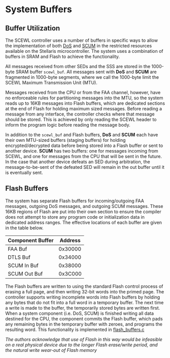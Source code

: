 # System Buffers

## Buffer Utilization

The SCEWL controller uses a number of buffers in specific ways to allow the
implementation of both [DoS](dtls.md) and [SCUM](docs/scum.md) in the restricted
resources available on the Stellaris microcontroller. The system uses a
combination of buffers in SRAM and Flash to achieve the functionality.

All messages received from other SEDs and the SSS are stored in the 1000-byte
SRAM buffer `scewl_buf`. All messages sent with **DoS** and **SCUM** are
fragmented in 1000-byte segments, where we call the 1000-byte limit the SCEWL
Maximum Transmission Unit (MTU).

Messages received from the CPU or from the FAA channel, however, have no
enforceable rules for partitioning messages into the MTU, so the system reads
up to 16KB messages into Flash buffers, which are dedicated sections at the end
of Flash for holding maximum sized messages. Before reading a message from any
interface, the controller checks where that message should be stored. This is
achieved by only reading the SCEWL header to inform the program logic before
reading the message body.

In addition to the `scewl_buf` and Flash buffers, **DoS** and **SCUM** each have
their own MTU-sized buffers (staging buffers) for holding 
encrypted/decrypted data before being stored into a Flash buffer or sent to
another device. **SCUM** has two buffers: one for messages incoming from SCEWL,
and one for messages from the CPU that will be sent in the future. In the case
that another device defeats an SED during arbitration, the message-to-be-sent of
the defeated SED will remain in the out buffer until it is eventually sent.

## Flash Buffers

The system has separate Flash buffers for incoming/outgoing FAA messages,
outgoing DoS messages, and outgoing SCUM messages. These 16KB regions of Flash
are put into their own section to ensure the compiler does not attempt to store
any program code or initialization data in dedicated address ranges. The
effective locations of each buffer are given in the table below.

| Component Buffer | Address |
|------------------|---------|
| FAA Buf          | 0x30000 |
| DTLS Buf         | 0x34000 |
| SCUM In Buf      | 0x38000 |
| SCUM Out Buf     | 0x3C000 |

The Flash buffers are written to using the standard Flash control process of
erasing a full page, and then writing 32-bit words into the primed page. The
controller supports writing incomplete words into Flash buffers by holding any
bytes that do not fit into a full word in a temporary buffer. The next time a
write is made to the buffer, the temporarily stored bytes are written first.
When a system component (i.e. DoS, SCUM) is finished writing all data destined
for the CPU, the component commits the Flash buffer, which pads any remaining
bytes in the temporary buffer with zeroes, and programs the resulting word. This
functionality is implemented in [flash_buffers.c](../controller/flash_buffers.c)

*The authors acknowledge that use of Flash in this way would be infeasible on a
real physical device due to the longer Flash erase/write period, and the natural
write wear-out of Flash memory*